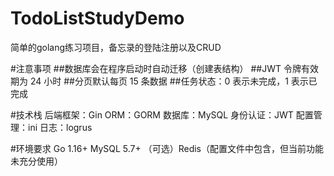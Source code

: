 # TodoListStudyDemo
简单的golang练习项目，备忘录的登陆注册以及CRUD

#注意事项
##数据库会在程序启动时自动迁移（创建表结构）
##JWT 令牌有效期为 24 小时
##分页默认每页 15 条数据
##任务状态：0 表示未完成，1 表示已完成

#技术栈
后端框架：Gin
ORM：GORM
数据库：MySQL
身份认证：JWT
配置管理：ini
日志：logrus

#环境要求
Go 1.16+
MySQL 5.7+
（可选）Redis（配置文件中包含，但当前功能未充分使用）
